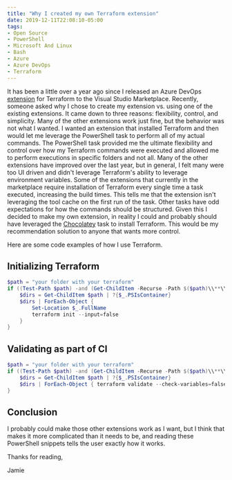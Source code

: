 ```yaml
---
title: "Why I created my own Terraform extension"
date: 2019-12-11T22:08:10-05:00
tags:
- Open Source
- PowerShell
- Microsoft And Linux
- Bash
- Azure
- Azure DevOps
- Terraform
---
```


It has been a little over a year ago since I released an Azure DevOps [extension](https://marketplace.visualstudio.com/items?itemName=JamiePhillips.Terraform&ssr=false#overview) for Terraform to the Visual Studio Marketplace. Recently, someone asked why I chose to create my extension vs. using one of the existing extensions. It came down to three reasons: flexibility, control, and simplicity. Many of the other extensions work just fine, but the behavior was not what I wanted. I wanted an extension that installed Terraform and then would let me leverage the PowerShell task to perform all of my actual commands. The PowerShell task provided me the ultimate flexibility and control over how my Terraform commands were executed and allowed me to perform executions in specific folders and not all. Many of the other extensions have improved over the last year, but in general, I felt many were too UI driven and didn't leverage Terraform's ability to leverage environment variables. Some of the extensions that currently in the marketplace require installation of Terraform every single time a task executed, increasing the build times. This tells me that the extension isn't leveraging the tool cache on the first run of the task. Other tasks have odd expectations for how the commands should be structured. Given this I decided to make my own extension, in reality I could and probably should have leveraged the [Chocolatey](https://chocolatey.org/) task to install Terraform. This would be my recommendation solution to anyone that wants more control. 

Here are some code examples of how I use Terraform.

## Initializing Terraform

```PowerShell
$path = "your folder with your terraform"
if ((Test-Path $path) -and (Get-ChildItem -Recurse -Path $($path)\\**\\*.tf).Count -gt 0) { 
    $dirs = Get-ChildItem $path | ?{$_.PSIsContainer}
    $dirs | ForEach-Object {
        Set-Location $_.FullName
        terraform init --input=false
    }
}
```

## Validating as part of CI

```PowerShell
$path = "your folder with your terraform"
if ((Test-Path $path) -and (Get-ChildItem -Recurse -Path $($path)\\**\\*.tf).Count -gt 0) { 
    $dirs = Get-ChildItem $path | ?{$_.PSIsContainer}
    $dirs | ForEach-Object { terraform validate --check-variables=false $_.FullName }
}
```
 
## Conclusion

I probably could make those other extensions work as I want, but I think that makes it more complicated than it needs to be, and reading these PowerShell snippets tells the user exactly how it works.

Thanks for reading,

Jamie
